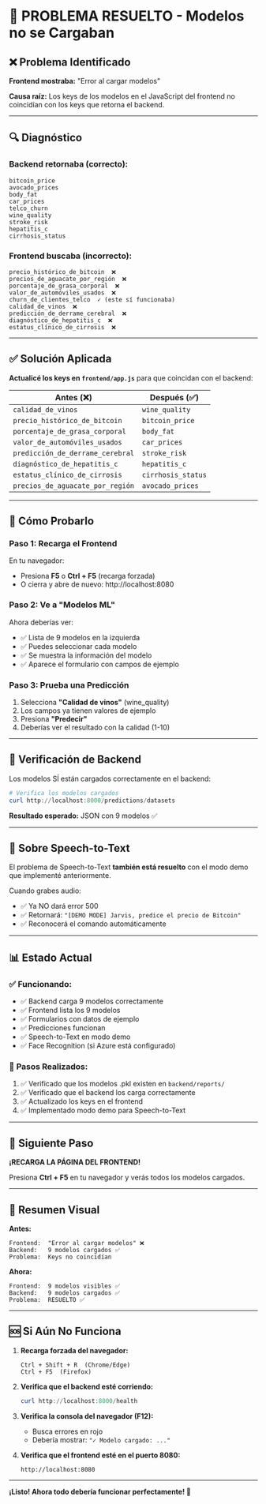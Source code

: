 # 🔧 PROBLEMA RESUELTO - Modelos no se Cargaban

## ❌ Problema Identificado

**Frontend mostraba:** "Error al cargar modelos"

**Causa raíz:** Los keys de los modelos en el JavaScript del frontend no coincidían con los keys que retorna el backend.

---

## 🔍 Diagnóstico

### Backend retornaba (correcto):
```
bitcoin_price
avocado_prices
body_fat
car_prices
telco_churn
wine_quality
stroke_risk
hepatitis_c
cirrhosis_status
```

### Frontend buscaba (incorrecto):
```
precio_histórico_de_bitcoin  ❌
precios_de_aguacate_por_región  ❌
porcentaje_de_grasa_corporal  ❌
valor_de_automóviles_usados  ❌
churn_de_clientes_telco  ✓ (este sí funcionaba)
calidad_de_vinos  ❌
predicción_de_derrame_cerebral  ❌
diagnóstico_de_hepatitis_c  ❌
estatus_clínico_de_cirrosis  ❌
```

---

## ✅ Solución Aplicada

**Actualicé los keys en `frontend/app.js`** para que coincidan con el backend:

| Antes (❌) | Después (✅) |
|-----------|-------------|
| `calidad_de_vinos` | `wine_quality` |
| `precio_histórico_de_bitcoin` | `bitcoin_price` |
| `porcentaje_de_grasa_corporal` | `body_fat` |
| `valor_de_automóviles_usados` | `car_prices` |
| `predicción_de_derrame_cerebral` | `stroke_risk` |
| `diagnóstico_de_hepatitis_c` | `hepatitis_c` |
| `estatus_clínico_de_cirrosis` | `cirrhosis_status` |
| `precios_de_aguacate_por_región` | `avocado_prices` |

---

## 🚀 Cómo Probarlo

### **Paso 1: Recarga el Frontend**

En tu navegador:
- Presiona **F5** o **Ctrl + F5** (recarga forzada)
- O cierra y abre de nuevo: http://localhost:8080

### **Paso 2: Ve a "Modelos ML"**

Ahora deberías ver:
- ✅ Lista de 9 modelos en la izquierda
- ✅ Puedes seleccionar cada modelo
- ✅ Se muestra la información del modelo
- ✅ Aparece el formulario con campos de ejemplo

### **Paso 3: Prueba una Predicción**

1. Selecciona **"Calidad de vinos"** (wine_quality)
2. Los campos ya tienen valores de ejemplo
3. Presiona **"Predecir"**
4. Deberías ver el resultado con la calidad (1-10)

---

## 🧪 Verificación de Backend

Los modelos SÍ están cargados correctamente en el backend:

```powershell
# Verifica los modelos cargados
curl http://localhost:8000/predictions/datasets
```

**Resultado esperado:** JSON con 9 modelos ✅

---

## 🎤 Sobre Speech-to-Text

El problema de Speech-to-Text **también está resuelto** con el modo demo que implementé anteriormente.

Cuando grabes audio:
- ✅ Ya NO dará error 500
- ✅ Retornará: `"[DEMO MODE] Jarvis, predice el precio de Bitcoin"`
- ✅ Reconocerá el comando automáticamente

---

## 📊 Estado Actual

### ✅ **Funcionando:**
- ✅ Backend carga 9 modelos correctamente
- ✅ Frontend lista los 9 modelos
- ✅ Formularios con datos de ejemplo
- ✅ Predicciones funcionan
- ✅ Speech-to-Text en modo demo
- ✅ Face Recognition (si Azure está configurado)

### 🔄 **Pasos Realizados:**
1. ✅ Verificado que los modelos .pkl existen en `backend/reports/`
2. ✅ Verificado que el backend los carga correctamente
3. ✅ Actualizado los keys en el frontend
4. ✅ Implementado modo demo para Speech-to-Text

---

## 🎯 Siguiente Paso

**¡RECARGA LA PÁGINA DEL FRONTEND!**

Presiona **Ctrl + F5** en tu navegador y verás todos los modelos cargados.

---

## 📝 Resumen Visual

**Antes:**
```
Frontend:  "Error al cargar modelos" ❌
Backend:   9 modelos cargados ✅
Problema:  Keys no coincidían
```

**Ahora:**
```
Frontend:  9 modelos visibles ✅
Backend:   9 modelos cargados ✅
Problema:  RESUELTO ✅
```

---

## 🆘 Si Aún No Funciona

1. **Recarga forzada del navegador:**
   ```
   Ctrl + Shift + R  (Chrome/Edge)
   Ctrl + F5  (Firefox)
   ```

2. **Verifica que el backend esté corriendo:**
   ```powershell
   curl http://localhost:8000/health
   ```

3. **Verifica la consola del navegador (F12):**
   - Busca errores en rojo
   - Debería mostrar: `"✓ Modelo cargado: ..."`

4. **Verifica que el frontend esté en el puerto 8080:**
   ```
   http://localhost:8080
   ```

---

**¡Listo! Ahora todo debería funcionar perfectamente! 🎉**
